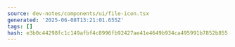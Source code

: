```yaml
---
source: dev-notes/components/ui/file-icon.tsx
generated: '2025-06-08T13:21:01.655Z'
tags: []
hash: e3b0c44298fc1c149afbf4c8996fb92427ae41e4649b934ca495991b7852b855
---
```


